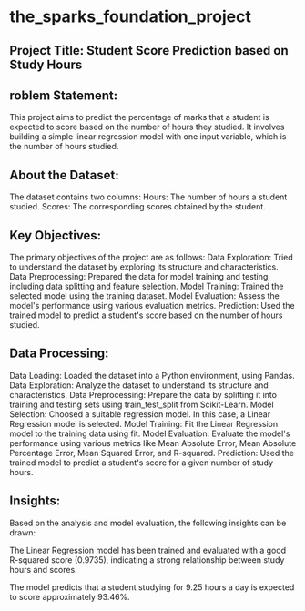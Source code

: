 # the_sparks_foundation_project

## Project Title: Student Score Prediction based on Study Hours

## roblem Statement:

This project aims to predict the percentage of marks that a student is expected to score based on the number of hours they studied. It involves building a simple linear regression model with one input variable, which is the number of hours studied.

## About the Dataset:

The dataset contains two columns:
Hours: The number of hours a student studied.
Scores: The corresponding scores obtained by the student.

## Key Objectives:
The primary objectives of the project are as follows:
Data Exploration: Tried to understand the dataset by exploring its structure and characteristics.
Data Preprocessing: Prepared the data for model training and testing, including data splitting and feature selection.
Model Training: Trained the selected model using the training dataset.
Model Evaluation: Assess the model's performance using various evaluation metrics.
Prediction: Used the trained model to predict a student's score based on the number of hours studied.

## Data Processing:

Data Loading: Loaded the dataset into a Python environment, using Pandas.
Data Exploration: Analyze the dataset to understand its structure and characteristics.
Data Preprocessing: Prepare the data by splitting it into training and testing sets using train_test_split from Scikit-Learn.
Model Selection: Choosed a suitable regression model. In this case, a Linear Regression model is selected.
Model Training: Fit the Linear Regression model to the training data using fit.
Model Evaluation: Evaluate the model's performance using various metrics like Mean Absolute Error, Mean Absolute Percentage Error, Mean Squared Error, and R-squared.
Prediction: Used the trained model to predict a student's score for a given number of study hours.

## Insights:

Based on the analysis and model evaluation, the following insights can be drawn:

The Linear Regression model has been trained and evaluated with a good R-squared score (0.9735), indicating a strong relationship between study hours and scores.

The model predicts that a student studying for 9.25 hours a day is expected to score approximately 93.46%.

